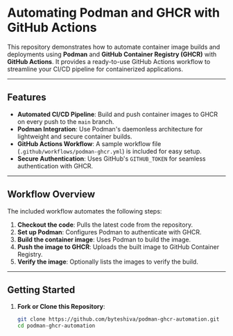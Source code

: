 # Automating Podman and GHCR with GitHub Actions

This repository demonstrates how to automate container image builds and deployments using **Podman** and **GitHub Container Registry (GHCR)** with **GitHub Actions**. It provides a ready-to-use GitHub Actions workflow to streamline your CI/CD pipeline for containerized applications.

---

## Features
- **Automated CI/CD Pipeline**: Build and push container images to GHCR on every push to the `main` branch.
- **Podman Integration**: Use Podman's daemonless architecture for lightweight and secure container builds.
- **GitHub Actions Workflow**: A sample workflow file (`.github/workflows/podman-ghcr.yml`) is included for easy setup.
- **Secure Authentication**: Uses GitHub's `GITHUB_TOKEN` for seamless authentication with GHCR.

---

## Workflow Overview
The included workflow automates the following steps:
1. **Checkout the code**: Pulls the latest code from the repository.
2. **Set up Podman**: Configures Podman to authenticate with GHCR.
3. **Build the container image**: Uses Podman to build the image.
4. **Push the image to GHCR**: Uploads the built image to GitHub Container Registry.
5. **Verify the image**: Optionally lists the images to verify the build.

---

## Getting Started
1. **Fork or Clone this Repository**:
   ```bash
   git clone https://github.com/byteshiva/podman-ghcr-automation.git
   cd podman-ghcr-automation
